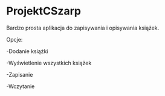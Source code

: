 # ProjektCSzarp

Bardzo prosta aplikacja do zapisywania i opisywania książek.

Opcje:

-Dodanie książki

-Wyświetlenie wszystkich książek

-Zapisanie

-Wczytanie


